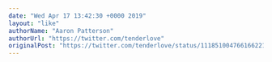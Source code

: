 ```yaml
---
date: "Wed Apr 17 13:42:30 +0000 2019"
layout: "like"
authorName: "Aaron Patterson"
authorUrl: "https://twitter.com/tenderlove"
originalPost: "https://twitter.com/tenderlove/status/1118510047661662210"
---
```

